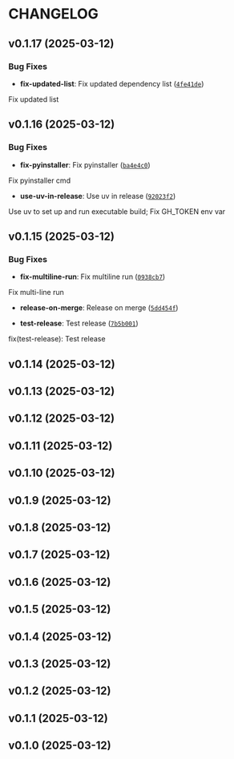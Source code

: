 # CHANGELOG


## v0.1.17 (2025-03-12)

### Bug Fixes

- **fix-updated-list**: Fix updated dependency list
  ([`4fe41de`](https://github.com/kedvall/pysync/commit/4fe41de0244ccd0eec847dc3247e34b5f9d698d1))

Fix updated list


## v0.1.16 (2025-03-12)

### Bug Fixes

- **fix-pyinstaller**: Fix pyinstaller
  ([`ba4e4c0`](https://github.com/kedvall/pysync/commit/ba4e4c0c419be7fdad0e2a48fe133b036cde77bf))

Fix pyinstaller cmd

- **use-uv-in-release**: Use uv in release
  ([`92023f2`](https://github.com/kedvall/pysync/commit/92023f2836c7c0f6e9222aaace7cebb515d455c2))

Use uv to set up and run executable build; Fix GH_TOKEN env var


## v0.1.15 (2025-03-12)

### Bug Fixes

- **fix-multiline-run**: Fix multiline run
  ([`0938cb7`](https://github.com/kedvall/pysync/commit/0938cb7a8af2417ba60c3c23a7a9ff6c21206b2c))

Fix multi-line run

- **release-on-merge**: Release on merge
  ([`5dd454f`](https://github.com/kedvall/pysync/commit/5dd454ffbe8101d5551b357e38f3ac6e55a21579))

- **test-release**: Test release
  ([`7b5b001`](https://github.com/kedvall/pysync/commit/7b5b001867656e8816e0daf0edc1022d26ae9e45))

fix(test-release): Test release


## v0.1.14 (2025-03-12)


## v0.1.13 (2025-03-12)


## v0.1.12 (2025-03-12)


## v0.1.11 (2025-03-12)


## v0.1.10 (2025-03-12)


## v0.1.9 (2025-03-12)


## v0.1.8 (2025-03-12)


## v0.1.7 (2025-03-12)


## v0.1.6 (2025-03-12)


## v0.1.5 (2025-03-12)


## v0.1.4 (2025-03-12)


## v0.1.3 (2025-03-12)


## v0.1.2 (2025-03-12)


## v0.1.1 (2025-03-12)


## v0.1.0 (2025-03-12)
